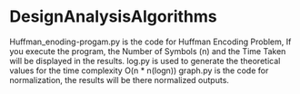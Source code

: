 # DesignAnalysisAlgorithms

Huffman_enoding-progam.py is the code for Huffman Encoding Problem, If you execute the program, the Number of Symbols (n) and the Time Taken will be displayed in the results.
log.py is used to generate the theoretical values for the time complexity O(n * n(logn))
graph.py is the code for normalization, the results will be there normalized outputs.
